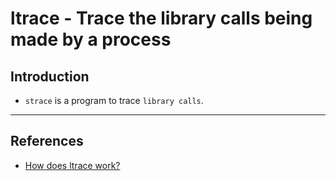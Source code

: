 # ltrace - Trace the library calls being made by a process

## Introduction

* `strace` is a program to trace `library calls`.

---

## References

* [How does ltrace work?](https://blog.packagecloud.io/eng/2016/03/14/how-does-ltrace-work/)